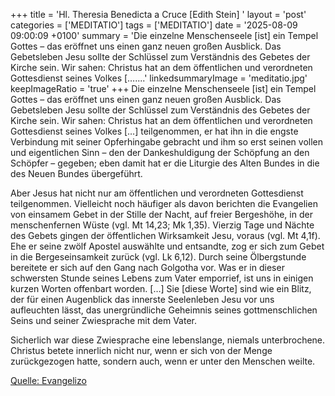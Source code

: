 +++
title = 'Hl. Theresia Benedicta a Cruce [Edith Stein]  '
layout = 'post'
categories = ['MEDITATIO']
tags = ['MEDITATIO']
date = '2025-08-09 09:00:09 +0100'
summary = 'Die einzelne Menschenseele [ist] ein Tempel Gottes – das eröffnet uns einen ganz neuen großen Ausblick. Das Gebetsleben Jesu sollte der Schlüssel zum Verständnis des Gebetes der Kirche sein. Wir sahen: Christus hat an dem öffentlichen und verordneten Gottesdienst seines Volkes […....'
linkedsummaryImage = 'meditatio.jpg'
keepImageRatio = 'true'
+++
	Die einzelne Menschenseele [ist] ein Tempel Gottes – das eröffnet uns einen ganz neuen großen Ausblick. Das Gebetsleben Jesu sollte der Schlüssel zum Verständnis des Gebetes der Kirche sein. Wir sahen: Christus hat an dem öffentlichen und verordneten Gottesdienst seines Volkes […] teilgenommen, er hat ihn in die engste Verbindung mit seiner Opferhingabe gebracht und ihm so erst seinen vollen und eigentlichen Sinn – den der Dankeshuldigung der Schöpfung an den Schöpfer – gegeben; eben damit hat er die Liturgie des Alten Bundes in die des Neuen Bundes übergeführt.<!--more-->
 
Aber Jesus hat nicht nur am öffentlichen und verordneten Gottesdienst teilgenommen. Vielleicht noch häufiger als davon berichten die Evangelien von einsamem Gebet in der Stille der Nacht, auf freier Bergeshöhe, in der menschenfernen Wüste (vgl. Mt 14,23; Mk 1,35). Vierzig Tage und Nächte des Gebets gingen der öffentlichen Wirksamkeit Jesu, voraus (vgl. Mt 4,1f). Ehe er seine zwölf Apostel auswählte und entsandte, zog er sich zum Gebet in die Bergeseinsamkeit zurück (vgl. Lk 6,12). Durch seine Ölbergstunde bereitete er sich auf den Gang nach Golgotha vor. Was er in dieser schwersten Stunde seines  Lebens zum Vater emporrief, ist uns in einigen kurzen Worten offenbart worden. […] Sie [diese Worte] sind wie ein Blitz, der für einen Augenblick das innerste Seelenleben Jesu vor uns aufleuchten lässt, das unergründliche Geheimnis seines gottmenschlichen Seins und seiner Zwiesprache mit dem Vater.
 
Sicherlich war diese Zwiesprache eine lebenslange, niemals unterbrochene. Christus betete innerlich nicht nur, wenn er sich von der Menge zurückgezogen hatte, sondern auch, wenn er unter den Menschen weilte.  


[Quelle: Evangelizo](https://evangeliumtagfuertag.org/DE/gospel)
